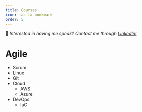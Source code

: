 ```yaml
---
title: Courses
icon: fas fa-bookmark
order: 5
---
```


📢 _Interested in having me speak? Contact me through [LinkedIn!](https://www.linkedin.com/in/richard-koranteng)_

# Agile
- Scrum
- Linux
- Git
- Cloud
    - AWS
    - Azure
- DevOps
    - IaC





<!-- ![Chaveran 2022 - Oracle DBA Training](/assets/img/sample/training.jpg){: .shadow }
_Chaveran 2022 - Oracle DBA Training_

## Speaking Engagements

| Event   	| Location | Dates | Sessions(s) |
|-----------|-------------------|-----------|-----------|
| CIT | Bowie, MD | Jan-4-2025 | Modern DBA | 
-->